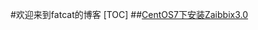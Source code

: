 #欢迎来到fatcat的博客
[TOC]
##[CentOS7下安装Zaibbix3.0](https://fatcatsk.github.io/CentOS7%E4%B8%8B%E5%AE%89%E8%A3%85Zaibbix3.0.html)
